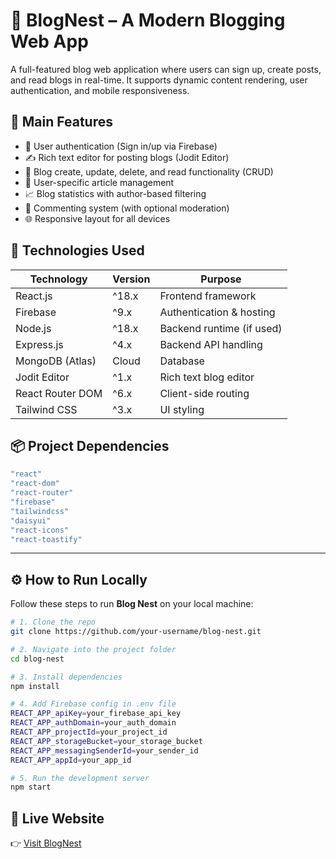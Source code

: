 # 📝 BlogNest – A Modern Blogging Web App
A full-featured blog web application where users can sign up, create posts, and read blogs in real-time. It supports dynamic content rendering, user authentication, and mobile responsiveness.

## 🌟 Main Features
- 🔐 User authentication (Sign in/up via Firebase)
- ✍️ Rich text editor for posting blogs (Jodit Editor)
- 📄 Blog create, update, delete, and read functionality (CRUD)
- 👤 User-specific article management
- 📈 Blog statistics with author-based filtering
- 💬 Commenting system (with optional moderation)
- 🌐 Responsive layout for all devices

## 🧰 Technologies Used

| Technology       | Version     | Purpose                      |
|------------------|-------------|------------------------------|
| React.js         | ^18.x       | Frontend framework           |
| Firebase         | ^9.x        | Authentication & hosting     |
| Node.js          | ^18.x       | Backend runtime (if used)    |
| Express.js       | ^4.x        | Backend API handling         |
| MongoDB (Atlas)  | Cloud       | Database                     |
| Jodit Editor     | ^1.x        | Rich text blog editor        |
| React Router DOM | ^6.x        | Client-side routing          |
| Tailwind CSS     | ^3.x        | UI styling                   |

## 📦 Project Dependencies

```bash
"react"
"react-dom"
"react-router"
"firebase"
"tailwindcss"
"daisyui"
"react-icons"
"react-toastify"
```

---

## ⚙️ How to Run Locally

Follow these steps to run **Blog Nest** on your local machine:

```bash
# 1. Clone the repo
git clone https://github.com/your-username/blog-nest.git

# 2. Navigate into the project folder
cd blog-nest

# 3. Install dependencies
npm install

# 4. Add Firebase config in .env file
REACT_APP_apiKey=your_firebase_api_key
REACT_APP_authDomain=your_auth_domain
REACT_APP_projectId=your_project_id
REACT_APP_storageBucket=your_storage_bucket
REACT_APP_messagingSenderId=your_sender_id
REACT_APP_appId=your_app_id

# 5. Run the development server
npm start
```

## 🔗 Live Website
👉 [Visit BlogNest](https://blog-nest-a9329.web.app/)
